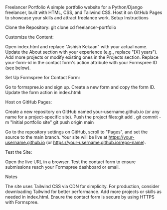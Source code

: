 Freelancer Portfolio
A simple portfolio website for a Python/Django freelancer, built with HTML, CSS, and Tailwind CSS. Host it on GitHub Pages to showcase your skills and attract freelance work.
Setup Instructions

Clone the Repository:
git clone <your-repo-url>
cd freelancer-portfolio


Customize the Content:

Open index.html and replace "Ashish Kekaan" with your actual name.
Update the About section with your experience (e.g., replace "[X] years").
Add more projects or modify existing ones in the Projects section.
Replace your-form-id in the contact form's action attribute with your Formspree ID (see below).


Set Up Formspree for Contact Form:

Go to formspree.io and sign up.
Create a new form and copy the form ID.
Update the form action in index.html:<form action="https://formspree.io/f/your-form-id" method="POST">




Host on GitHub Pages:

Create a new repository on GitHub named your-username.github.io (or any name for a project-specific site).
Push the project files:git add .
git commit -m "Initial portfolio site"
git push origin main


Go to the repository settings on GitHub, scroll to "Pages", and set the source to the main branch.
Your site will be live at https://your-username.github.io (or https://your-username.github.io/repo-name).


Test the Site:

Open the live URL in a browser.
Test the contact form to ensure submissions reach your Formspree dashboard or email.



Notes

The site uses Tailwind CSS via CDN for simplicity. For production, consider downloading Tailwind for better performance.
Add more projects or skills as needed in index.html.
Ensure the contact form is secure by using HTTPS with Formspree.

